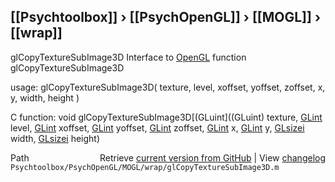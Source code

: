 ## [[Psychtoolbox]] &#8250; [[PsychOpenGL]] &#8250; [[MOGL]] &#8250; [[wrap]]

glCopyTextureSubImage3D  Interface to [OpenGL](OpenGL) function glCopyTextureSubImage3D  
  
usage:  glCopyTextureSubImage3D( texture, level, xoffset, yoffset, zoffset, x, y, width, height )  
  
C function:  void glCopyTextureSubImage3D[(GLuint]((GLuint) texture, [GLint](GLint) level, [GLint](GLint) xoffset, [GLint](GLint) yoffset, [GLint](GLint) zoffset, [GLint](GLint) x, [GLint](GLint) y, [GLsizei](GLsizei) width, [GLsizei](GLsizei) height)  




<div class="code_header" style="text-align:right;">
  <span style="float:left;">Path&nbsp;&nbsp;</span> <span class="counter">Retrieve <a href=
  "https://raw.github.com/Psychtoolbox-3/Psychtoolbox-3/beta/Psychtoolbox/PsychOpenGL/MOGL/wrap/glCopyTextureSubImage3D.m">current version from GitHub</a> | View <a href=
  "https://github.com/Psychtoolbox-3/Psychtoolbox-3/commits/beta/Psychtoolbox/PsychOpenGL/MOGL/wrap/glCopyTextureSubImage3D.m">changelog</a></span>
</div>
<div class="code">
  <code>Psychtoolbox/PsychOpenGL/MOGL/wrap/glCopyTextureSubImage3D.m</code>
</div>

